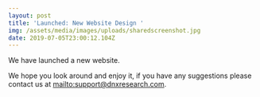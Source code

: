 ```yaml
---
layout: post
title: 'Launched: New Website Design '
img: /assets/media/images/uploads/sharedscreenshot.jpg
date: 2019-07-05T23:00:12.104Z
---
```

We have launched a new website. 

We hope you look around and enjoy it, if you have any suggestions please contact us at <mailto:support@dnxresearch.com>.
